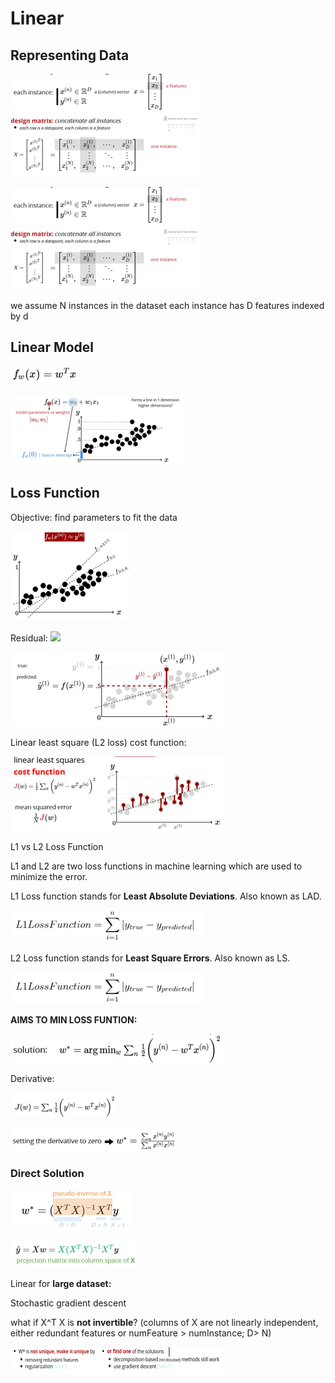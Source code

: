 # Linear

## Representing Data

![](.gitbook/assets/image%20%2839%29.png)

![](.gitbook/assets/image%20%2851%29.png)

we assume N instances in the dataset each instance has D features indexed by d

## Linear Model

![](.gitbook/assets/image%20%2867%29.png)

![](.gitbook/assets/image%20%2820%29.png)

## Loss Function

Objective:  find parameters to fit the data

![](.gitbook/assets/image%20%2863%29.png)

Residual: ![](file:///C:/Users/ldhan/AppData/Local/Temp/msohtmlclip1/01/clip_image012.jpg)

![](.gitbook/assets/image%20%282%29.png)

Linear least square \(L2 loss\) cost function:

![](.gitbook/assets/image%20%2835%29.png)

L1 vs L2 Loss Function

L1 and L2 are two loss functions in machine learning which are used to minimize the error.

L1 Loss function stands for **Least Absolute Deviations**. Also known as LAD.

![](.gitbook/assets/image%20%2858%29.png)

L2 Loss function stands for **Least Square Errors**. Also known as LS.

![](.gitbook/assets/image%20%2869%29.png)

**AIMS TO MIN LOSS FUNTION:**

![](.gitbook/assets/image%20%2881%29.png)

Derivative:

![](.gitbook/assets/image%20%2865%29.png)

![](.gitbook/assets/image%20%2833%29.png)

### Direct Solution

![](.gitbook/assets/image%20%2837%29.png)

![](.gitbook/assets/image%20%2852%29.png)

Linear for **large dataset:**

Stochastic gradient descent

what if X^T X is **not invertible**? \(columns of X are not linearly independent, either redundant features or numFeature &gt; numInstance; D&gt; N\)

![](.gitbook/assets/image%20%289%29.png)

